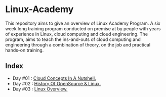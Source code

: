 # Linux-Academy
This repository aims to give an overview of Linux Academy Program. A six week long training program conducted on premise at by people with years of experience in Linux, cloud computing and cloud engineering.  The program, aims to teach the ins-and-outs of cloud computing and engineering through a combination of theory, on the job and practical hands-on training. 

## Index 
* Day #01 : [Cloud Concepts In A Nutshell.](https://mhumair.github.io/linux-academy/day_0/)
* Day #02 : [History Of OpenSource & Linux.](https://github.com/mhumair/linux-academy/tree/master/day_1)
* Day #03 : [Linux Overview.](https://github.com/mhumair/linux-academy/tree/master/day_2)
